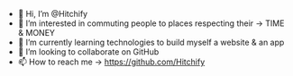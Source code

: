 - 👋 Hi, I’m @Hitchify
- 👀 I’m interested in commuting people to places respecting their -> TIME & MONEY
- 🌱 I’m currently learning technologies to build myself a website & an app
- 💞️ I’m looking to collaborate on GitHub
- 📫 How to reach me -> https://github.com/Hitchify

<!---
Hitchify/Hitchify is a ✨ special ✨ repository because its `README.md` (this file) appears on your GitHub profile.
You can click the Preview link to take a look at your changes.
--->
